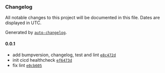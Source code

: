 ### Changelog

All notable changes to this project will be documented in this file. Dates are displayed in UTC.

Generated by [`auto-changelog`](https://github.com/CookPete/auto-changelog).

#### 0.0.1

- add bumpversion, changelog, test and lint [`e8c472d`](https://github.com/ksatriow/cicd-healthcheck/commit/e8c472dbe912a59fa054f11fcc483797288f3cb7)
- init cicd healthcheck [`ef6473d`](https://github.com/ksatriow/cicd-healthcheck/commit/ef6473d1809029897cc6bb7b077394007f6b7d99)
- fix lint [`e0cb605`](https://github.com/ksatriow/cicd-healthcheck/commit/e0cb60550392682aab1e15e7542c685479cd4f71)
